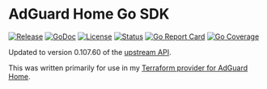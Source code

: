 # AdGuard Home Go SDK

[![Release](https://img.shields.io/github/v/release/gmichels/adguard-client-go)](https://github.com/gmichels/adguard-client-go/releases)
[![GoDoc](https://godoc.org/github.com/gmichels/adguard-client-go?status.svg)](https://godoc.org/github.com/gmichels/adguard-client-go)
[![License](https://img.shields.io/badge/license-MIT-blue.svg)](https://github.com/gmichels/adguard-client-go/blob/main/LICENSE)
[![Status](https://github.com/gmichels/adguard-client-go/workflows/Release/badge.svg)](https://github.com/gmichels/adguard-client-go/actions)
[![Go Report Card](https://goreportcard.com/badge/github.com/gmichels/adguard-client-go)](https://goreportcard.com/report/github.com/gmichels/adguard-client-go)
[![Go Coverage](https://github.com/gmichels/adguard-client-go/wiki/coverage.svg)](https://raw.githack.com/wiki/gmichels/adguard-client-go/coverage.html)

Updated to version 0.107.60 of the [upstream API](https://github.com/AdguardTeam/AdGuardHome/blob/v0.107.60/openapi/openapi.yaml).

This was written primarily for use in my [Terraform provider for AdGuard Home](https://github.com/gmichels/terraform-provider-adguard).
